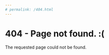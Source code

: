 ```yaml
---
# permalink: /404.html
---
```

# 404 - Page not found. :(
  
The requested page could not be found.
